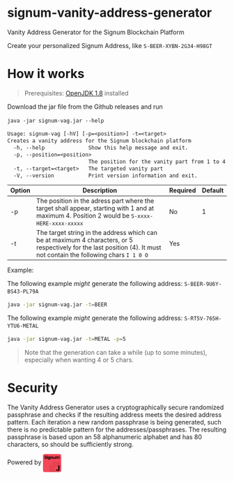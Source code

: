 # signum-vanity-address-generator

Vanity Address Generator for the Signum Blockchain Platform

Create your personalized Signum Address, like `S-BEER-XYBN-2G34-H98GT`

# How it works

> Prerequisites: [OpenJDK 1.8](https://openjdk.java.net/install/) installed

Download the jar file from the Github releases and run

`java -jar signum-vag.jar --help`


```
Usage: signum-vag [-hV] [-p=<position>] -t=<target>
Creates a vanity address for the Signum blockchain platform
  -h, --help              Show this help message and exit.
  -p, --position=<position>
                          The position for the vanity part from 1 to 4
  -t, --target=<target>   The targeted vanity part
  -V, --version           Print version information and exit.
```

| Option | Description  | Required  | Default  |  
|---|---|---|---|
| -p  | The position in the adress part where the target shall appear, starting with 1 and at maximum 4. Position 2 would be `S-xxxx-HERE-xxxx-xxxxx`   |  No | 1  | 
| -t  | The target string in the address which can be at maximum 4 characters, or 5 respectively for the last position (4). It must not contain the following chars `I 1 0 O `   |  Yes |   | 

Example:

The following example _might_ generate the following address: `S-BEER-9U6Y-BS43-PL79A`

```bash 
java -jar signum-vag.jar -t=BEER 
```

The following example _might_ generate the following address: `S-RT5V-765H-YTU6-METAL`

```bash 
java -jar signum-vag.jar -t=METAL -p=5 
```

> Note that the generation can take a while (up to some minutes), especially when wanting 4 or 5 chars. 

# Security

The Vanity Address Generator uses a cryptographically secure randomized passphrase and checks if the resulting address meets the desired address pattern.
Each iteration a new random passphrase is being generated, such there is no predictable pattern for the addresses/passphrases.
The resulting passphrase is based upon an 58 alphanumeric alphabet and has 80 characters, so should be sufficiently strong.



Powered by 
<img src="./signumj.svg" alt="signumj" height="48" align="middle" />

